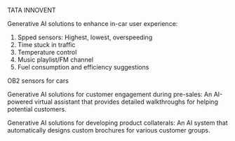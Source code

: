 TATA INNOVENT

Generative AI solutions to enhance in-car user experience:
1. Spped sensors: Highest, lowest, overspeeding
2. Time stuck in traffic
3. Temperature control
4. Music playlist/FM channel
5. Fuel consumption and efficiency suggestions

OB2 sensors for cars

Generative AI solutions for customer engagement during pre-sales: 
An AI-powered virtual assistant that provides detailed walkthroughs for helping potential customers.

Generative AI solutions for developing product collaterals:
An AI system that automatically designs custom brochures for various customer groups. 
